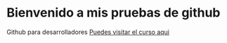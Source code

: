 # Bienvenido a mis pruebas de github
Github para desarrolladores
[Puedes visitar el curso aqui](https://www.linkedin.com/learning/github-para-programadores-2)
